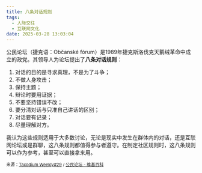 ```yaml
---
title: 八条对话规则
tags:
  - 人际交往
  - 互联网文化
date: 2025-03-28 13:03:04
---
```


公民论坛（捷克语：Občanské fórum）是1989年捷克斯洛伐克天鹅绒革命中成立的政党。其领导人为论坛提出了**八条对话规则**：

1. 对话的目的是寻求真理，不是为了斗争；
2. 不做人身攻击；
3. 保持主题；
4. 辩论时要用证据；
5. 不要坚持错误不改；
6. 要分清对话与只准自己讲话的区别；
7. 对话要有记录；
8. 尽量理解对方。

我认为这些规则适用于大多数讨论，无论是现实中发生在群体内的对话，还是互联网论坛或是群聊，这八条规则都值得参与者遵守。在制定社区规则时，这八条规则可以作为参考，甚至可以直接拿来用。

<span style="font-size:80%">来源：[Taxodium Weekly#29](https://taxodium.ink/29.html) / [公民论坛 - 维基百科](https://zh.wikipedia.org/wiki/公民論壇_(捷克))</span>